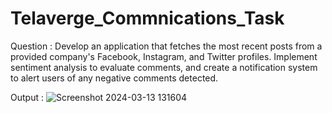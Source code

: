 # Telaverge_Commnications_Task

Question : 
Develop an application that fetches the most recent posts from a provided company's Facebook, Instagram, and Twitter profiles. Implement sentiment analysis to evaluate comments, and create a notification system to alert users of any negative comments detected.

Output : 
![Screenshot 2024-03-13 131604](https://github.com/jabir7860/Telaverge_Commnucations_Task/assets/79660697/3dbe80e8-7be6-4b3f-bd22-10cb9a1d571f)


